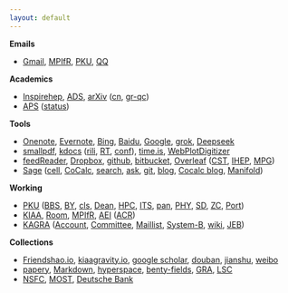 ```yaml
---
layout: default
---
```


**Emails**

- [Gmail](http://www.gmail.com/),
  [MPIfR](https://webmail.mpifr-bonn.mpg.de/),
  [PKU](http://mail.pku.edu.cn/),
  [QQ](http://mail.qq.com/)

**Academics**

- [Inspirehep](http://inspirehep.net/),
  [ADS](https://ui.adsabs.harvard.edu/),
  [arXiv](http://www.arxiv.org/)
  ([cn](http://cn.arxiv.org/), [gr-qc](http://arxiv.org/list/gr-qc/new))
- [APS](http://journals.aps.org/)
  ([status](https://authors.aps.org/Submissions/status/))

**Tools**

- [Onenote](https://www.onenote.com/),
  [Evernote](https://www.evernote.com/Home.action),
  [Bing](https://www.bing.com/),
  [Baidu](http://www.baidu.com/),
  [Google](http://www.google.com/ncr),
  [grok](https://x.com/i/grok),
  [Deepseek](https://chat.deepseek.com/)
- [smallpdf](http://smallpdf.com/),
  [kdocs](https://www.kdocs.cn/latest) ([rili](https://rili.wps.cn/), [RT](https://www.kdocs.cn/p/71506069640), [conf](https://www.kdocs.cn/p/96985097382)),
  [time.is](https://time.is/),
  [WebPlotDigitizer](https://automeris.io/WebPlotDigitizer/)
- [feedReader](http://feedreader.com/online/),
  [Dropbox](https://www.dropbox.com/home),
  [github](https://github.com/),
  [bitbucket](https://bitbucket.org/),
  [Overleaf](https://www.overleaf.com/project) ([CST](https://sharelatex.cstcloud.cn/login), 
  [IHEP](https://latex.ihep.ac.cn/), 
  [MPG](https://sharelatex.gwdg.de))
- [Sage](http://www.sagemath.org/index.html)
  ([cell](https://sagecell.sagemath.org/),
  [CoCalc](https://cocalc.com/),
  [search](http://www.sagemath.org/search.html),
  [ask](https://ask.sagemath.org/),
  [git](https://github.com/sagemath/sage),
  [blog](http://planet.sagemath.org/),
  [Cocalc blog](http://blog.sagemath.com/),
  [Manifold](http://sagemanifolds.obspm.fr/))

**Working**

- [PKU](http://www.pku.edu.cn/)
  ([BBS](http://bbs.pku.edu.cn/),
   [BY](http://162.105.209.64/benyan),
   [cls](https://course.pku.edu.cn), 
   [Dean](https://dean.pku.edu.cn/service/web/courseSearch.php),
   [HPC](http://hpc.pku.edu.cn/),
   [ITS](http://its.pku.edu.cn/),
   [pan](http://pan.pku.edu.cn/),
   [PHY](http://www.phy.pku.edu.cn/), 
   [SD](https://treehole.pku.edu.cn/web/),
   [ZC](https://bodaqmf.pku.edu.cn/phymeetplan), 
   [Port](https://portal.pku.edu.cn/))
- [KIAA](http://kiaa.pku.edu.cn/),
  [Room](http://room.kiaa.club),
  [MPIfR](http://www.mpifr-bonn.mpg.de/2169/en),
   [AEI](http://www.aei.mpg.de/)
  ([ACR](https://www.aei.mpg.de/astro-cosmo-rel))
- [KAGRA](https://gwcenter.icrr.u-tokyo.ac.jp/) 
 ([Account](https://gwdoc.icrr.u-tokyo.ac.jp/cgi-bin/private/DocDB/ShowDocument?docid=12137),
  [Committee](https://gwwiki.icrr.u-tokyo.ac.jp/JGWwiki/KAGRA/KSC#committees), 
  [Maillist](https://gwdoc.icrr.u-tokyo.ac.jp/cgi-bin/private/DocDB/ShowDocument?docid=12150),
  [System-B](https://gwdoc.icrr.u-tokyo.ac.jp/cgi-bin/private/DocDB/ShowDocument?docid=14750),
  [wiki](https://gwwiki.icrr.u-tokyo.ac.jp/JGWwiki/KAGRA#links),
  [JEB](https://dac.icrr.u-tokyo.ac.jp/KAGRA/KSC/JEB))  

**Collections**

- [Friendshao.io](https://friendshao.github.io/),
  [kiaagravity.io](https://kiaagravity.github.io/),
  [google scholar](https://scholar.google.com/citations?user=x7Rnzn8AAAAJ&hl=en),
  [douban](https://www.douban.com/),
  [jianshu](https://www.jianshu.com/),
  [weibo](https://weibo.com/)
- [papery](https://papery.me/),
  [Markdown](https://markdown.today/),
  [hyperspace](http://hyperspace.uni-frankfurt.de/),
  [benty-fields](https://benty-fields.com/daily_arXiv),
  [GRA](http://gra.itp.ac.cn/12),
  [LSC](https://pnp.ligo.org/ppcomm/Papers.html)
- [NSFC](https://grants.nsfc.gov.cn/pmpweb/login),
  [MOST](https://www.most.gov.cn/index.html),
  [Deutsche Bank](https://meine.deutsche-bank.de/trxm/db/)
